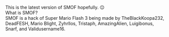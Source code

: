 This is the latest version of SMOF hopefully. 😐                                                            
What is SMOF?                                                      
SMOF is a hack of Super Mario Flash 3 being made by TheBlackKoopa232, DeadFESH, Mario Blight, Zyhrllos, Tristaph, AmazingAlien, Luigibonus, Snarf, and Validusername16.
